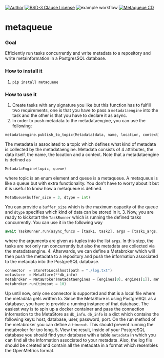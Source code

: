 [![Author][contributors-shield]][contributors-url]
[![BSD-3 Clause License][license-shield]][license-url]
![example workflow](https://github.com/RaphSku/metaqueue/actions/workflows/ci.yml/badge.svg)
[![Metaqueue CD](https://github.com/RaphSku/metaqueue/actions/workflows/cd.yml/badge.svg)](https://github.com/RaphSku/metaqueue/actions/workflows/cd.yml)

# metaqueue


### Goal
Efficiently run tasks concurrently and write metadata to a repository and write metainformation in a PostgresSQL database.

### How to install it
1. `pip install metaqueue`

### How to use it
1. Create tasks with any signature you like but this function has to fulfill two requirements, one is that you have to pass a `metadataengine` into the task and the other is that you have to declare it as async.
2. In order to push metadata to the metadataengine, you can use the following:
```python
metadataengine.publish_to_topic(Metadata(data, name, location, context))
```
The metadata is associated to a topic which defines what kind of metadata is collected by the metadataengine. Metadata consists of 4 attributes, the data itself, the name, the location and a context. 
Note that a metadataengine is defined as
```python
MetadataEngine(topic, queue)
```
where topic is an enum element and queue is a metaqueue. A metaqueue is like a queue but with extra functionality. You don't have to worry about it but it is useful to know how a metaqueue is defined.
```python
MetaQueue(buffer_size = 3, dtype = int)
```
You can provide a `buffer_size` which is the maximum capacity of the queue and `dtype` specifies which kind of data can be stored in it.
3. Now, you are ready to kickstart the `TaskRunner` which is running the defined tasks concurrently. You can use it in the following way
```python
await TaskRunner.run(async_funcs = [task1, task2], args = [task1_args, task2_args])
```
where the arguments are given as tuples into the list `args`. In this step, the tasks are not only run concurrently but also the metadata are collected via the metadataengine.
4. Afterwards, we can define a Metabroker which will then push the metadata to a repository and push the information associated to the metadata into the PostgreSQL database.
```python
connector  = StoreToLocalhost(path = "./log.txt")
metastore  = MetaStore(**db_info)
metabroker = MetaBroker(metadataengines = [engines[0], engines[1]], metastore = metastore, connector = connector)
metabroker.run(timeout = 10)
```
Up until now, only one connector is supported and that is a local file where the metadata gets written to. Since the MetaStore is using PostgreSQL as a database, you have to provide a running instance of that database. The easiest way is to spin up a docker container and pass the connection information to the MetaStore as `db_info`. `db_info` is a dict which contains the following keys: host, database, user, password, port. On the run method of the metabroker you can define a `timeout`. This should prevent running the metabroker for too long.
5. View the result, inside of your PostgreSQL database you should find your database with a table `metadata` in which you can find all the information associated to your metadata. Also, the log file should be created and contain all the metadata in a format which resembles the OpenMetrics format.
  
[contributors-url]: https://github.com/RaphSku
[license-url]: https://github.com/RaphSku/Metaqueue/blob/main/LICENSE

[contributors-shield]: https://img.shields.io/badge/Author-RaphSku-red
[license-shield]: https://img.shields.io/badge/License-BSD--3%20Clause-green
